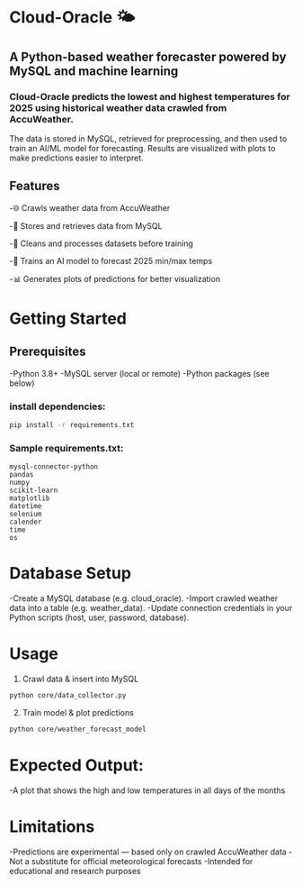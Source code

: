 # Cloud-Oracle 🌤️

## A Python-based weather forecaster powered by MySQL and machine learning

### Cloud-Oracle predicts the lowest and highest temperatures for 2025 using historical weather data crawled from AccuWeather.
The data is stored in MySQL, retrieved for preprocessing, and then used to train an AI/ML model for forecasting.
Results are visualized with plots to make predictions easier to interpret.

## Features

  -🌐 Crawls weather data from AccuWeather

  -💾 Stores and retrieves data from MySQL

  -🧹 Cleans and processes datasets before training

  -🤖 Trains an AI model to forecast 2025 min/max temps

  -📊 Generates plots of predictions for better visualization

# Getting Started
## Prerequisites
  -Python 3.8+
  -MySQL server (local or remote)
  -Python packages (see below)
### install dependencies:
```bash
pip install -r requirements.txt
```
### Sample requirements.txt:
```
mysql-connector-python
pandas
numpy
scikit-learn
matplotlib
datetime
selenium
calender
time
os
```
# Database Setup
  -Create a MySQL database (e.g. cloud_oracle).
  -Import crawled weather data into a table (e.g. weather_data).
  -Update connection credentials in your Python scripts (host, user, password, database).

# Usage
1. Crawl data & insert into MySQL
```bash
python core/data_collector.py
```
2. Train model & plot predictions
```bash
python core/weather_forecast_model
```
# Expected Output:
  -A plot that shows the high and low temperatures in all days of the months

# Limitations
  -Predictions are experimental — based only on crawled AccuWeather data
  -Not a substitute for official meteorological forecasts
  -Intended for educational and research purposes
